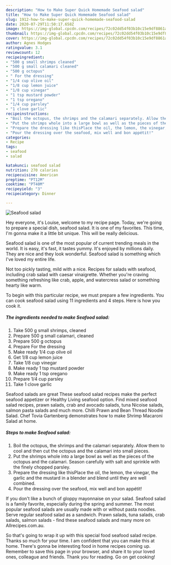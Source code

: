 ```yaml
---
description: "How to Make Super Quick Homemade Seafood salad"
title: "How to Make Super Quick Homemade Seafood salad"
slug: 1912-how-to-make-super-quick-homemade-seafood-salad
date: 2020-07-29T11:50:17.658Z
image: https://img-global.cpcdn.com/recipes/72c02dd54f03b10c15e9df8861a37735/751x532cq70/seafood-salad-recipe-main-photo.jpg
thumbnail: https://img-global.cpcdn.com/recipes/72c02dd54f03b10c15e9df8861a37735/751x532cq70/seafood-salad-recipe-main-photo.jpg
cover: https://img-global.cpcdn.com/recipes/72c02dd54f03b10c15e9df8861a37735/751x532cq70/seafood-salad-recipe-main-photo.jpg
author: Agnes Hodges
ratingvalue: 3.1
reviewcount: 12
recipeingredient:
- "500 g small shrimps cleaned"
- "500 g small calamari cleaned"
- "500 g octopus"
- " For the dressing"
- "1/4 cup olive oil"
- "1/8 cup lemon juice"
- "1/8 cup vinegar"
- "1 tsp mustard powder"
- "1 tsp oregano"
- "1/4 cup parsley"
- "1 clove garlic"
recipeinstructions:
- "Boil the octopus, the shrimps and the calamari separately. Allow them to cool and then cut the octopus and the calamari into small pieces."
- "Put the shrimps whole into a large bowl as well as the pieces of the octopus and the calamari. Season carefully with salt and sprinkle with the finely chopped parsley."
- "Prepare the dressing like thisPlace the oil, the lemon, the vinegar, the garlic and the mustard in a blender and blend until they are well combined."
- "Pour the dressing over the seafood, mix well and bon appétit!"
categories:
- Recipe
tags:
- seafood
- salad

katakunci: seafood salad 
nutrition: 270 calories
recipecuisine: American
preptime: "PT12M"
cooktime: "PT40M"
recipeyield: "3"
recipecategory: Dinner

---
```



![Seafood salad](https://img-global.cpcdn.com/recipes/72c02dd54f03b10c15e9df8861a37735/751x532cq70/seafood-salad-recipe-main-photo.jpg)

Hey everyone, it's Louise, welcome to my recipe page. Today, we're going to prepare a special dish, seafood salad. It is one of my favorites. This time, I'm gonna make it a little bit unique. This will be really delicious.

Seafood salad is one of the most popular of current trending meals in the world. It is easy, it's fast, it tastes yummy. It's enjoyed by millions daily. They are nice and they look wonderful. Seafood salad is something which I've loved my entire life.

Not too pickly tasting, mild with a nice. Recipes for salads with seafood, including crab salad with caesar vinaigrette. Whether you&#39;re craving something refreshing like crab, apple, and watercress salad or something hearty like warm.


To begin with this particular recipe, we must prepare a few ingredients. You can cook seafood salad using 11 ingredients and 4 steps. Here is how you cook it.

<!--inarticleads1-->

##### The ingredients needed to make Seafood salad:

1. Take 500 g small shrimps, cleaned
1. Prepare 500 g small calamari, cleaned
1. Prepare 500 g octopus
1. Prepare  For the dressing
1. Make ready 1/4 cup olive oil
1. Get 1/8 cup lemon juice
1. Take 1/8 cup vinegar
1. Make ready 1 tsp mustard powder
1. Make ready 1 tsp oregano
1. Prepare 1/4 cup parsley
1. Take 1 clove garlic


Seafood salads are great These seafood salad recipes make the perfect seafood appetizer or Healthy Living seafood option. Find mixed seafood salad recipes, prawn salads, crab and avocado salads, tuna Nicoise salads, salmon pasta salads and much more. Chilli Prawn and Bean Thread Noodle Salad. Chef Tovia Gartenberg demonstrates how to make Shrimp Macaroni Salad at home. 

<!--inarticleads2-->

##### Steps to make Seafood salad:

1. Boil the octopus, the shrimps and the calamari separately. Allow them to cool and then cut the octopus and the calamari into small pieces.
1. Put the shrimps whole into a large bowl as well as the pieces of the octopus and the calamari. Season carefully with salt and sprinkle with the finely chopped parsley.
1. Prepare the dressing like thisPlace the oil, the lemon, the vinegar, the garlic and the mustard in a blender and blend until they are well combined.
1. Pour the dressing over the seafood, mix well and bon appétit!


If you don&#39;t like a bunch of gloppy mayonnaise on your salad. Seafood salad is a family favorite, especially during the spring and summer. The most popular seafood salads are usually made with or without pasta noodles. Serve regular seafood salad as a sandwich. Prawn salads, tuna salads, crab salads, salmon salads - find these seafood salads and many more on Allrecipes.com.au. 

So that's going to wrap it up with this special food seafood salad recipe. Thanks so much for your time. I am confident that you can make this at home. There's gonna be interesting food in home recipes coming up. Remember to save this page in your browser, and share it to your loved ones, colleague and friends. Thank you for reading. Go on get cooking!
